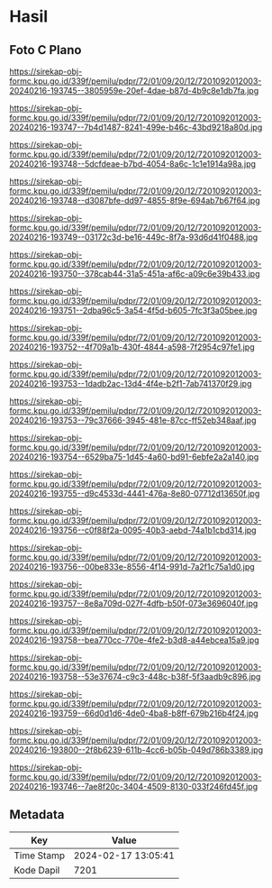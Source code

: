 # Hasil

## Foto C Plano

https://sirekap-obj-formc.kpu.go.id/339f/pemilu/pdpr/72/01/09/20/12/7201092012003-20240216-193745--3805959e-20ef-4dae-b87d-4b9c8e1db7fa.jpg

https://sirekap-obj-formc.kpu.go.id/339f/pemilu/pdpr/72/01/09/20/12/7201092012003-20240216-193747--7b4d1487-8241-499e-b46c-43bd9218a80d.jpg

https://sirekap-obj-formc.kpu.go.id/339f/pemilu/pdpr/72/01/09/20/12/7201092012003-20240216-193748--5dcfdeae-b7bd-4054-8a6c-1c1e1914a98a.jpg

https://sirekap-obj-formc.kpu.go.id/339f/pemilu/pdpr/72/01/09/20/12/7201092012003-20240216-193748--d3087bfe-dd97-4855-8f9e-694ab7b67f64.jpg

https://sirekap-obj-formc.kpu.go.id/339f/pemilu/pdpr/72/01/09/20/12/7201092012003-20240216-193749--03172c3d-be16-449c-8f7a-93d6d41f0488.jpg

https://sirekap-obj-formc.kpu.go.id/339f/pemilu/pdpr/72/01/09/20/12/7201092012003-20240216-193750--378cab44-31a5-451a-af6c-a09c6e39b433.jpg

https://sirekap-obj-formc.kpu.go.id/339f/pemilu/pdpr/72/01/09/20/12/7201092012003-20240216-193751--2dba96c5-3a54-4f5d-b605-7fc3f3a05bee.jpg

https://sirekap-obj-formc.kpu.go.id/339f/pemilu/pdpr/72/01/09/20/12/7201092012003-20240216-193752--4f709a1b-430f-4844-a598-7f2954c97fe1.jpg

https://sirekap-obj-formc.kpu.go.id/339f/pemilu/pdpr/72/01/09/20/12/7201092012003-20240216-193753--1dadb2ac-13d4-4f4e-b2f1-7ab741370f29.jpg

https://sirekap-obj-formc.kpu.go.id/339f/pemilu/pdpr/72/01/09/20/12/7201092012003-20240216-193753--79c37666-3945-481e-87cc-ff52eb348aaf.jpg

https://sirekap-obj-formc.kpu.go.id/339f/pemilu/pdpr/72/01/09/20/12/7201092012003-20240216-193754--6529ba75-1d45-4a60-bd91-6ebfe2a2a140.jpg

https://sirekap-obj-formc.kpu.go.id/339f/pemilu/pdpr/72/01/09/20/12/7201092012003-20240216-193755--d9c4533d-4441-476a-8e80-07712d13650f.jpg

https://sirekap-obj-formc.kpu.go.id/339f/pemilu/pdpr/72/01/09/20/12/7201092012003-20240216-193756--c0f88f2a-0095-40b3-aebd-74a1b1cbd314.jpg

https://sirekap-obj-formc.kpu.go.id/339f/pemilu/pdpr/72/01/09/20/12/7201092012003-20240216-193756--00be833e-8556-4f14-991d-7a2f1c75a1d0.jpg

https://sirekap-obj-formc.kpu.go.id/339f/pemilu/pdpr/72/01/09/20/12/7201092012003-20240216-193757--8e8a709d-027f-4dfb-b50f-073e3696040f.jpg

https://sirekap-obj-formc.kpu.go.id/339f/pemilu/pdpr/72/01/09/20/12/7201092012003-20240216-193758--bea770cc-770e-4fe2-b3d8-a44ebcea15a9.jpg

https://sirekap-obj-formc.kpu.go.id/339f/pemilu/pdpr/72/01/09/20/12/7201092012003-20240216-193758--53e37674-c9c3-448c-b38f-5f3aadb9c896.jpg

https://sirekap-obj-formc.kpu.go.id/339f/pemilu/pdpr/72/01/09/20/12/7201092012003-20240216-193759--66d0d1d6-4de0-4ba8-b8ff-679b216b4f24.jpg

https://sirekap-obj-formc.kpu.go.id/339f/pemilu/pdpr/72/01/09/20/12/7201092012003-20240216-193800--2f8b6239-611b-4cc6-b05b-049d786b3389.jpg

https://sirekap-obj-formc.kpu.go.id/339f/pemilu/pdpr/72/01/09/20/12/7201092012003-20240216-193746--7ae8f20c-3404-4509-8130-033f246fd45f.jpg


## Metadata

| Key        | Value               |
| ---------- | ------------------- |
| Time Stamp | 2024-02-17 13:05:41 |
| Kode Dapil | 7201                |



